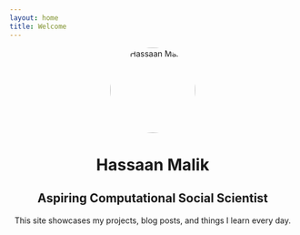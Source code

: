 ```yaml
---
layout: home
title: Welcome
---
```


<div style="text-align: center;">
  <img src="/assets/img/circled photo.png" alt="Hassaan Malik" style="border-radius: 50%; width: 150px;">
  <h1>Hassaan Malik</h1>
  <h2>Aspiring Computational Social Scientist</h2>
  <p>This site showcases my projects, blog posts, and things I learn every day.</p>
</div>
